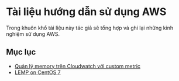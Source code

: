 # Tài liệu hướng dẫn sử dụng AWS 
Trong khuôn khổ tài liệu này tác giả sẽ tổng hợp và ghi lại những kinh nghiệm sử dụng AWS.
## Mục lục
* [Quản lý memory trên Cloudwatch với custom metric](https://github.com/sinhhn/aws-guidline/blob/master/Custom%20Metric%20In%20AWS/Custom%20Metric%20In%20AWS.md)
* [LEMP on CentOS 7](https://github.com/sinhhn/aws-guidline/blob/master/LEMP%20on%20Centos%207%20with%20laravel/LEMP%20on%20Centos%207%20with%20laravel.md)
